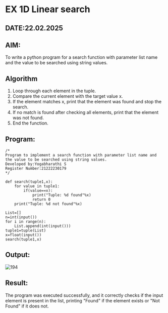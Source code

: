# EX 1D Linear search
## DATE:22.02.2025
## AIM:
To write a python program for a search function with parameter list name and the value to be searched using string values.

## Algorithm
1. Loop through each element in the tuple.
2. Compare the current element with the target value x.
3. If the element matches x, print that the element was found and stop the search.
4. If no match is found after checking all elements, print that the element was not found.
5. End the function.

## Program:
```
/*
Program to implement a search function with parameter list name and the value to be searched using string values.
Developed by:Yogabharathi S 
Register Number:21222230179 
*/
```
```
def search(tuple1,x):
    for value in tuple1:
        if(value==x):
            print("Tuple: %d found"%x)
            return 0
    print("Tuple: %d not found"%x)
    
List=[]
n=int(input())
for i in range(n):
    List.append(int(input()))
tuple1=tuple(List)
x=float(input())
search(tuple1,x)
```
## Output:
![194](https://github.com/user-attachments/assets/968b57a2-84d8-442d-9c3c-37f639ebf17e)
## Result:
The program was executed successfully, and it correctly checks if the input element is present in the list, printing "Found" if the element exists or "Not Found" if it does not.
